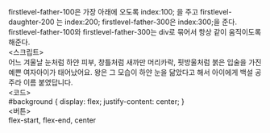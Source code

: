 firstlevel-father-100은 가장 아래에 오도록 index:100; 을 주고 firstlevel-daughter-200 는 index:200; firstlevel-father-300은 index:300;을 준다.
firstlevel-father-100와 firstlevel-father-300는 div로 묶어서 항상 같이 움직이도록 해준다.
<br>
<스크립트>
<br>
어느 겨울날 눈처럼 하얀 피부, 창틀처럼 새까만 머리카락, 핏방울처럼 붉은 입술을 가진 예쁜 여자아이가 태어났어요.
왕은 그 모습이 하얀 눈을 닮았다고 해서 아이에게 백설 공주라 이름 붙였답니다.
<br>
<코드>
<br>
#background {
display: flex;
justify-content: center;
}
<br>
<버튼>
<br>
flex-start, flex-end, center
